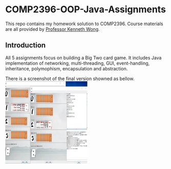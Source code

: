 # COMP2396-OOP-Java-Assignments

This repo contains my homework solution to COMP2396. Course materials are all provided by [Professor Kenneth Wong](https://i.cs.hku.hk/~kykwong/).

## Introduction

All 5 assignments focus on building a Big Two card game. It includes Java implementation of networking, multi-threading, GUI, event-handling, inheritance, polymophism, encapsulation and abstraction.

There is a screenshot of the final version showned as bellow.
<img src="https://github.com/JiaruiWang-Jill/COMP2396-OOP-Java-Assignments/blob/master/screenshot.JPG" width="256" height="256" title="screenshot">
